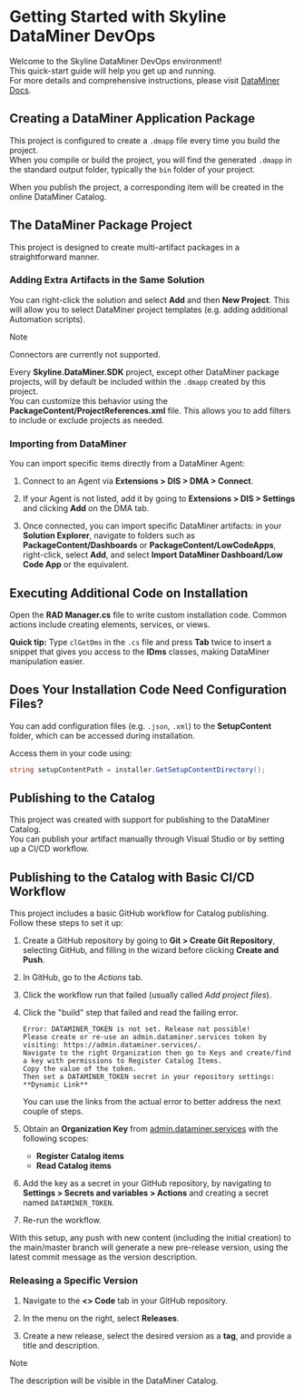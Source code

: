 # Getting Started with Skyline DataMiner DevOps

Welcome to the Skyline DataMiner DevOps environment!  
This quick-start guide will help you get up and running.  
For more details and comprehensive instructions, please visit [DataMiner Docs](https://docs.dataminer.services/).

## Creating a DataMiner Application Package

This project is configured to create a `.dmapp` file every time you build the project.  
When you compile or build the project, you will find the generated `.dmapp` in the standard output folder, typically the `bin` folder of your project.

When you publish the project, a corresponding item will be created in the online DataMiner Catalog.

## The DataMiner Package Project

This project is designed to create multi-artifact packages in a straightforward manner.

### Adding Extra Artifacts in the Same Solution

You can right-click the solution and select **Add** and then **New Project**. This will allow you to select DataMiner project templates (e.g. adding additional Automation scripts).

> [!NOTE]
> Connectors are currently not supported.

Every **Skyline.DataMiner.SDK** project, except other DataMiner package projects, will by default be included within the `.dmapp` created by this project.  
You can customize this behavior using the **PackageContent/ProjectReferences.xml** file. This allows you to add filters to include or exclude projects as needed.

<!-- Currently not supported
### Adding Content from the Catalog

You can reference and include additional content from the Catalog using the **PackageContent/CatalogReferences.xml** file provided in this project.
 -->

### Importing from DataMiner

You can import specific items directly from a DataMiner Agent:  

1. Connect to an Agent via **Extensions > DIS > DMA > Connect**.

1. If your Agent is not listed, add it by going to **Extensions > DIS > Settings** and clicking **Add** on the DMA tab.

1. Once connected, you can import specific DataMiner artifacts: in your **Solution Explorer**, navigate to folders such as **PackageContent/Dashboards** or **PackageContent/LowCodeApps**, right-click, select **Add**, and select **Import DataMiner Dashboard/Low Code App** or the equivalent.

## Executing Additional Code on Installation

Open the **RAD Manager.cs** file to write custom installation code. Common actions include creating elements, services, or views.

**Quick tip:** Type `clGetDms` in the `.cs` file and press **Tab** twice to insert a snippet that gives you access to the **IDms** classes, making DataMiner manipulation easier.

## Does Your Installation Code Need Configuration Files?

You can add configuration files (e.g. `.json`, `.xml`) to the **SetupContent** folder, which can be accessed during installation.

Access them in your code using:

```csharp
string setupContentPath = installer.GetSetupContentDirectory();
```


## Publishing to the Catalog

This project was created with support for publishing to the DataMiner Catalog.  
You can publish your artifact manually through Visual Studio or by setting up a CI/CD workflow.
## Publishing to the Catalog with Basic CI/CD Workflow

This project includes a basic GitHub workflow for Catalog publishing.  
Follow these steps to set it up:

1. Create a GitHub repository by going to **Git > Create Git Repository**, selecting GitHub, and filling in the wizard before clicking **Create and Push**.

1. In GitHub, go to the *Actions* tab.

1. Click the workflow run that failed (usually called *Add project files*).

1. Click the "build" step that failed and read the failing error.

   ``` text
   Error: DATAMINER_TOKEN is not set. Release not possible!
   Please create or re-use an admin.dataminer.services token by visiting: https://admin.dataminer.services/.
   Navigate to the right Organization then go to Keys and create/find a key with permissions to Register Catalog Items.
   Copy the value of the token.
   Then set a DATAMINER_TOKEN secret in your repository settings: **Dynamic Link**
   ```

   You can use the links from the actual error to better address the next couple of steps.

1. Obtain an **Organization Key** from [admin.dataminer.services](https://admin.dataminer.services/) with the following scopes:
   - **Register Catalog items**
   - **Read Catalog items**

1. Add the key as a secret in your GitHub repository, by navigating to **Settings > Secrets and variables > Actions** and creating a secret named `DATAMINER_TOKEN`.

1. Re-run the workflow.

With this setup, any push with new content (including the initial creation) to the main/master branch will generate a new pre-release version, using the latest commit message as the version description.

### Releasing a Specific Version

1. Navigate to the **<> Code** tab in your GitHub repository.

1. In the menu on the right, select **Releases**.

1. Create a new release, select the desired version as a **tag**, and provide a title and description.

> [!NOTE]
> The description will be visible in the DataMiner Catalog.
